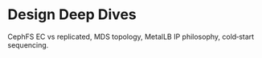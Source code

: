 # Design Deep Dives

CephFS EC vs replicated, MDS topology, MetalLB IP philosophy, cold‑start sequencing.
